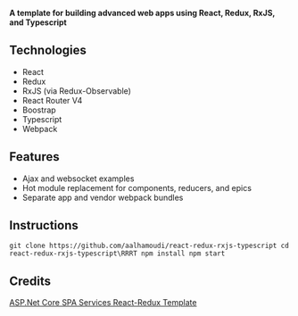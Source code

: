 ﻿
 **A template for building advanced web apps using React, Redux, RxJS, and Typescript**
 
 ## Technologies
- React
- Redux
- RxJS (via Redux-Observable)
- React Router V4
- Boostrap
- Typescript
- Webpack

## Features
- Ajax and websocket examples
- Hot module replacement for components, reducers, and epics
- Separate app and vendor webpack bundles

## Instructions
`
git clone https://github.com/aalhamoudi/react-redux-rxjs-typescript
cd react-redux-rxjs-typescript\RRRT
npm install
npm start
`

## Credits
[ASP.Net Core SPA Services React-Redux Template](https://github.com/aspnet/JavaScriptServices/tree/dev/templates/ReactReduxSpa)
